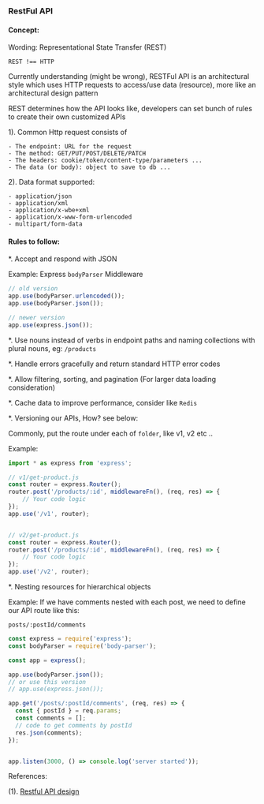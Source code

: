 ### RestFul API

#### Concept:

Wording: Representational State Transfer (REST)

`REST !== HTTP`

Currently understanding (might be wrong), RESTFul API is an architectural style which uses HTTP requests to access/use data (resource), more like an architectural design pattern

REST determines how the API looks like, developers can set bunch of rules to create their own customized APIs

1). Common Http request consists of

```
- The endpoint: URL for the request
- The method: GET/PUT/POST/DELETE/PATCH
- The headers: cookie/token/content-type/parameters ...
- The data (or body): object to save to db ...
```


2). Data format supported:

```
- application/json
- application/xml
- application/x-wbe+xml
- application/x-www-form-urlencoded
- multipart/form-data
```



#### Rules to follow:

*. Accept and respond with JSON

Example: Express `bodyParser` Middleware

```js
// old version
app.use(bodyParser.urlencoded());
app.use(bodyParser.json());

// newer version
app.use(express.json());
```

*. Use nouns instead of verbs in endpoint paths and naming collections with plural nouns, eg: `/products`

*. Handle errors gracefully and return standard HTTP error codes

*. Allow filtering, sorting, and pagination (For larger data loading consideration)

*. Cache data to improve performance, consider like `Redis`

*. Versioning our APIs, How? see below:

Commonly, put the route under each of `folder`, like v1, v2 etc .. 

Example:

```js
import * as express from 'express';

// v1/get-product.js
const router = express.Router();
router.post('/products/:id', middlewareFn(), (req, res) => {
    // Your code logic
});
app.use('/v1', router);


// v2/get-product.js
const router = express.Router();
router.post('/products/:id', middlewareFn(), (req, res) => {
    // Your code logic
});
app.use('/v2', router);
```

*. Nesting resources for hierarchical objects

Example: If we have comments nested with each post, we need to define our API route like this:

`posts/:postId/comments`

```js
const express = require('express');
const bodyParser = require('body-parser');

const app = express();

app.use(bodyParser.json());
// or use this version
// app.use(express.json());

app.get('/posts/:postId/comments', (req, res) => {
  const { postId } = req.params;
  const comments = [];
  // code to get comments by postId
  res.json(comments);
});


app.listen(3000, () => console.log('server started'));
```

References:

(1). <a href="https://stackoverflow.blog/2020/03/02/best-practices-for-rest-api-design/" target="_blank">Restful API design</a>
